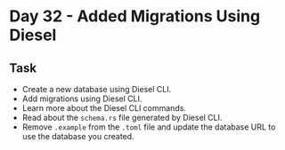 # Day 32 - Added Migrations Using Diesel

## Task

- Create a new database using Diesel CLI.
- Add migrations using Diesel CLI.
- Learn more about the Diesel CLI commands.
- Read about the `schema.rs` file generated by Diesel CLI.
- Remove `.example` from the `.toml` file and update the database URL to use the database you created.
